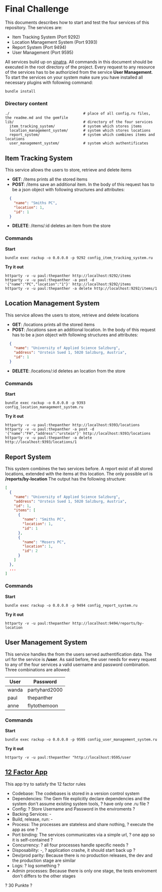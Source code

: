 # Final Challenge

This documents describes how to start and test the four services of this repository. The services are:
  * Item Tracking System (Port 9292)
  * Location Management System (Port 9393)
  * Report System (Port 9494)
  * User Management (Port 9595)

All services build up on [sinatra](http://www.sinatrarb.com/). All commands in this document should be executed in the root directory of the project. Every request to any resource of the services has to be authorizied from the service **User Management**. To start the services on your system make sure you have installed all necessary plugins with following command:
```shell
bundle install
```

### Directory content
```doc
./                                  # place of all config.ru files, the readme.md and the gemfile
lib/                                # directory of the four services
  item_tracking_system/             # system which stores items
  location_management_system/       # system which stores locations
  report_system/                    # system which combines items and locations
  user_management_system/           # system which authentificates
```

## Item Tracking System

This service allows the users to store, retrieve and delete items
* **GET**: /items prints all the stored items
* **POST**: /items save an additional item. In the body of this request has to be a json object with following structures and attributes:

```json
  {
    "name": "Smiths PC",
    "location": 1,
    "id": 1
  }
```
* **DELETE**: /items/:id deletes an item from the store

### Commands

**Start**
```shell
bundle exec rackup -o 0.0.0.0 -p 9292 config_item_tracking_system.ru
```

**Try it out**
```shell
httparty -v -u paul:thepanther http://localhost:9292/items
httparty -v -u paul:thepanther -a post -d '{"name":"PC","location":"1"}' http://localhost:9292/items
httparty -v -u paul:thepanther -a delete http://localhost:9292/items/1
```

## Location Management System

This service allows the users to store, retrieve and delete locations
* **GET**: /locations prints all the stored items
* **POST**: /locations save an additional location. In the body of this request has to be a json object with following structures and attributes:

```json
  {
    "name": "University of Applied Science Salzburg",
    "address": "Urstein Sued 1, 5020 Salzburg, Austria",
    "id": 1
  }
```
* **DELETE**: /locations/:id deletes an location from the store

### Commands

**Start**
```shell
bundle exec rackup -o 0.0.0.0 -p 9393 config_location_management_system.ru
```

**Try it out**
```shell
httparty -v -u paul:thepanther http://localhost:9393/locations
httparty -v -u paul:thepanther -a post -d '{"name":"FH","address":"urstein"}' http://localhost:9393/locations
httparty -v -u paul:thepanther -a delete http://localhost:9393/locations/1
```

## Report System

This system combines the two services before. A report exist of all stored locations, extended with the items at this location. The only possible url is **/reports/by-location** The output has the following structure:

```json
[
  {
    "name": "University of Applied Science Salzburg",
    "address": "Urstein Sued 1, 5020 Salzburg, Austria",
    "id": 1,
    "items": [
      {
        "name": "Smiths PC",
        "location": 1,
        "id": 1
      },
      {
        "name": "Mosers PC",
        "location": 1,
        "id": 2
      }
    ]
  },
  ...
]
```

### Commands

**Start**
```shell
bundle exec rackup -o 0.0.0.0 -p 9494 config_report_system.ru
```

**Try it out**
```shell
httparty -v -u paul:thepanther http://localhost:9494/reports/by-location
```

## User Management System

This service handles the from the users served authentification data. The url for the service is **/user**. As said before, the user needs for every request to any of the four services a valid username and password combination. Three combinations are allowed: 

User  | Password
----- | -------------
wanda | partyhard2000
paul  | thepanther
anne  | flytothemoon

### Commands

**Start**
```shell
bundle exec rackup -o 0.0.0.0 -p 9595 config_user_management_system.ru
```

**Try it out**
```shell
httparty -v -u paul:thepanther "http://localhost:9595/user
```

## [12 Factor App](http://12factor.net/)

This app try to satisfy the 12 factor rules
* Codebase: The codebases is stored in a version control system
* Dependencies: The Gem file explicitly declare dependencies and the system don't assume existing system tools, ? have only one .ru file ?
* Config: ? Store Username and Password in the enviroments ?
* Backing Services: -
* Build, release, run: - 
* Process: The processes are stateless and share nothing, ? execute the app as one ?
* Port binding: The services communicates via a simple url, ? one app so it is self-contained ?
* Concurrency: ? all four processes handle specific needs ?
* Disposability: -, ? application crashe, it should start back up ?
* Dev/prod parity: Because there is no production releases, the dev and the production stage are similar
* Logs: ? log something ?
* Admin processes: Because there is only one stage, the tests enviroment don't differs to the other stages

? 30 Punkte ?